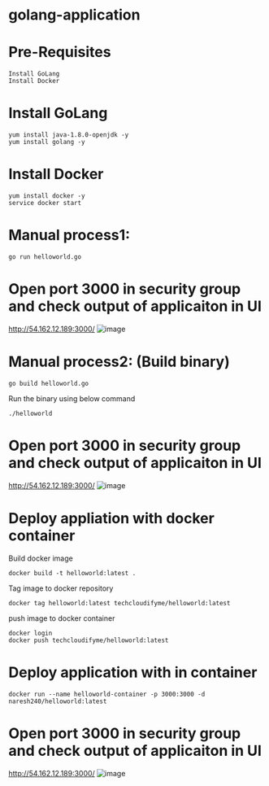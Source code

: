 # golang-application
# Pre-Requisites
    Install GoLang
    Install Docker
# Install GoLang
    yum install java-1.8.0-openjdk -y
    yum install golang -y
# Install Docker
    yum install docker -y
    service docker start

# Manual process1:
    go run helloworld.go
# Open port 3000 in security group and check output of applicaiton in UI
  http://54.162.12.189:3000/
    ![image](https://user-images.githubusercontent.com/58024415/104742193-28f48800-5770-11eb-90f8-d7bb5dedd424.png)
# Manual process2: (Build binary)
    go build helloworld.go
  Run the binary using below command

    ./helloworld
# Open port 3000 in security group and check output of applicaiton in UI
  http://54.162.12.189:3000/
    ![image](https://user-images.githubusercontent.com/58024415/104742193-28f48800-5770-11eb-90f8-d7bb5dedd424.png)

# Deploy appliation with docker container
  Build docker image

    docker build -t helloworld:latest .
  Tag image to docker repository

    docker tag helloworld:latest techcloudifyme/helloworld:latest
  push image to docker container

    docker login
    docker push techcloudifyme/helloworld:latest
# Deploy application with in container
    docker run --name helloworld-container -p 3000:3000 -d naresh240/helloworld:latest
# Open port 3000 in security group and check output of applicaiton in UI
  http://54.162.12.189:3000/
    ![image](https://user-images.githubusercontent.com/58024415/104742193-28f48800-5770-11eb-90f8-d7bb5dedd424.png)
